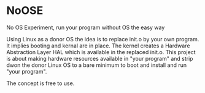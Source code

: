 # NoOSE
No OS Experiment, run your program without OS the easy way

Using Linux as a donor OS the idea is to replace init.o by your own program. It implies booting and kernal are in place. The kernel creates a Hardware Abstraction Layer HAL which is available in the replaced init.o.
This project is about making hardware resources available in "your program" and strip dwon the donor Linux OS to a bare minimum to boot and install and run "your program".

The concept is free to use.
